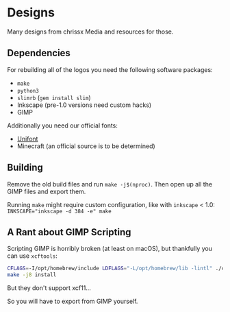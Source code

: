 # Designs

Many designs from chrissx Media and resources for those.

## Dependencies

For rebuilding all of the logos you need the following software packages:

- `make`
- `python3`
- `slimrb` (`gem install slim`)
- Inkscape (pre-1.0 versions need custom hacks)
- GIMP

Additionally you need our official fonts:

- [Unifont](http://www.unifoundry.com/unifont/index.html)
- Minecraft (an official source is to be determined)

## Building

Remove the old build files and run `make -j$(nproc)`. Then open up all the GIMP
files and export them.

Running `make` might require custom configuration, like with `inkscape` < 1.0:
`INKSCAPE="inkscape -d 384 -e" make`

## A Rant about GIMP Scripting

Scripting GIMP is horribly broken (at least on macOS), but thankfully you can
use `xcftools`:

```sh
CFLAGS=-I/opt/homebrew/include LDFLAGS="-L/opt/homebrew/lib -lintl" ./configure --prefix=$HOME/.local
make -j8 install
```

But they don't support xcf11…

So you will have to export from GIMP yourself.
